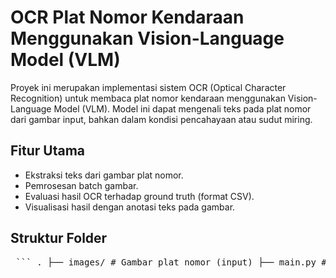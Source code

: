 # OCR Plat Nomor Kendaraan Menggunakan Vision-Language Model (VLM)

Proyek ini merupakan implementasi sistem OCR (Optical Character Recognition) untuk membaca plat nomor kendaraan menggunakan Vision-Language Model (VLM). Model ini dapat mengenali teks pada plat nomor dari gambar input, bahkan dalam kondisi pencahayaan atau sudut miring.

## Fitur Utama

- Ekstraksi teks dari gambar plat nomor.
- Pemrosesan batch gambar.
- Evaluasi hasil OCR terhadap ground truth (format CSV).
- Visualisasi hasil dengan anotasi teks pada gambar.

## Struktur Folder

<pre> ``` . ├── images/ # Gambar plat nomor (input) ├── main.py # Script utama untuk menjalankan OCR ├── evaluasi_cer.csv # File hasil evaluasi Character Error Rate ├── README.md # Dokumentasi project ``` </pre>
